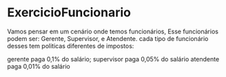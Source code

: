# ExercicioFuncionario

Vamos pensar em um cenário onde temos funcionários, Esse funcionários podem ser: Gerente, Supervisor, e Atendente.
cada tipo de funcionário desses tem politicas diferentes de impostos:

gerente paga 0,1% do salário;
supervisor paga 0,05% do salário
atendente paga 0,01% do salário
